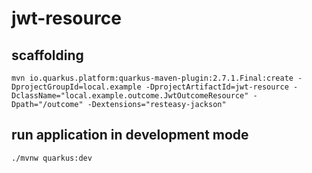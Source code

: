 # jwt-resource

## scaffolding

```shell
mvn io.quarkus.platform:quarkus-maven-plugin:2.7.1.Final:create -DprojectGroupId=local.example -DprojectArtifactId=jwt-resource -DclassName="local.example.outcome.JwtOutcomeResource" -Dpath="/outcome" -Dextensions="resteasy-jackson"
```

## run application in development mode

```shell
./mvnw quarkus:dev
```
